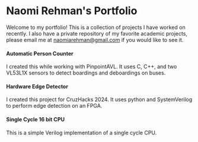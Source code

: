 # Naomi Rehman's Portfolio
Welcome to my portfolio! This is a collection of projects I have worked on recently. I also have a private repository of my favorite academic projects, please email me at naomiarehman@gmail.com if you would like to see it.

#### Automatic Person Counter
I created this while working with PinpointAVL. It uses C, C++, and two VL53L1X sensors to detect boardings and deboardings on buses. 

#### Hardware Edge Detector
I created this project for CruzHacks 2024. It uses python and SystemVerilog to perform edge detection on an FPGA.

#### Single Cycle 16 bit CPU
This is a simple Verilog implementation of a single cycle CPU.
